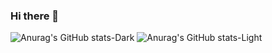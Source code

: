 ### Hi there 👋

<!--
**prince26ayush/prince26ayush** is a ✨ _special_ ✨ repository because its `README.md` (this file) appears on your GitHub profile.

Here are some ideas to get you started:

- 🔭 I’m currently working on scanotics
- 🌱 I’m currently learning machine learning
- 👯 I’m looking to collaborate on ...
- 🤔 I’m looking for help with guatam yadav
- 💬 Ask me about front end
- 📫 How to reach me: prince26ayush@gmail.com
- 😄 Pronouns: ...
- ⚡ Fun fact: ...
-->
![Anurag's GitHub stats-Dark](https://github-readme-stats.vercel.app/api?username=prince26ayush&hide=stars,prs&show_icons=true&theme=merko-dark-mode-only)
![Anurag's GitHub stats-Light](https://github-readme-stats.vercel.app/api?username=prince26ayush&hide=stars,prs&show_icons=true&theme=merko-light-mode-only)
